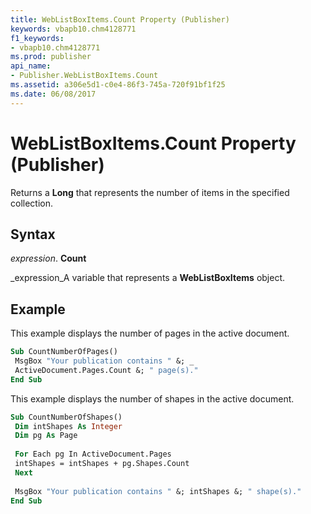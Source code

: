 ```yaml
---
title: WebListBoxItems.Count Property (Publisher)
keywords: vbapb10.chm4128771
f1_keywords:
- vbapb10.chm4128771
ms.prod: publisher
api_name:
- Publisher.WebListBoxItems.Count
ms.assetid: a306e5d1-c0e4-86f3-745a-720f91bf1f25
ms.date: 06/08/2017
---
```



# WebListBoxItems.Count Property (Publisher)

Returns a **Long** that represents the number of items in the specified collection.


## Syntax

 _expression_. **Count**

 _expression_A variable that represents a **WebListBoxItems** object.


## Example

This example displays the number of pages in the active document.


```vb
Sub CountNumberOfPages() 
 MsgBox "Your publication contains " &; _ 
 ActiveDocument.Pages.Count &; " page(s)." 
End Sub
```

This example displays the number of shapes in the active document.




```vb
Sub CountNumberOfShapes() 
 Dim intShapes As Integer 
 Dim pg As Page 
 
 For Each pg In ActiveDocument.Pages 
 intShapes = intShapes + pg.Shapes.Count 
 Next 
 
 MsgBox "Your publication contains " &; intShapes &; " shape(s)." 
End Sub
```


